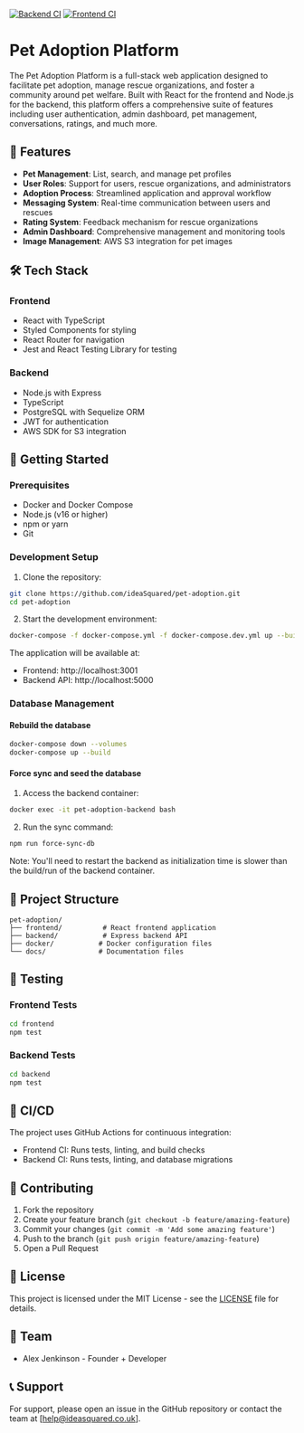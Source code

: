 [![Backend CI](https://github.com/ideaSquared/adopt-dont-shop/actions/workflows/backend-ci.yml/badge.svg)](https://github.com/ideaSquared/adopt-dont-shop/actions/workflows/backend-ci.yml)
[![Frontend CI](https://github.com/ideaSquared/adopt-dont-shop/actions/workflows/frontend-ci.yml/badge.svg?branch=main)](https://github.com/ideaSquared/adopt-dont-shop/actions/workflows/frontend-ci.yml)

# Pet Adoption Platform

The Pet Adoption Platform is a full-stack web application designed to facilitate pet adoption, manage rescue organizations, and foster a community around pet welfare. Built with React for the frontend and Node.js for the backend, this platform offers a comprehensive suite of features including user authentication, admin dashboard, pet management, conversations, ratings, and much more.

## 🌟 Features

- **Pet Management**: List, search, and manage pet profiles
- **User Roles**: Support for users, rescue organizations, and administrators
- **Adoption Process**: Streamlined application and approval workflow
- **Messaging System**: Real-time communication between users and rescues
- **Rating System**: Feedback mechanism for rescue organizations
- **Admin Dashboard**: Comprehensive management and monitoring tools
- **Image Management**: AWS S3 integration for pet images

## 🛠️ Tech Stack

### Frontend

- React with TypeScript
- Styled Components for styling
- React Router for navigation
- Jest and React Testing Library for testing

### Backend

- Node.js with Express
- TypeScript
- PostgreSQL with Sequelize ORM
- JWT for authentication
- AWS SDK for S3 integration

## 🚀 Getting Started

### Prerequisites

- Docker and Docker Compose
- Node.js (v16 or higher)
- npm or yarn
- Git

### Development Setup

1. Clone the repository:

```bash
git clone https://github.com/ideaSquared/pet-adoption.git
cd pet-adoption
```

2. Start the development environment:

```bash
docker-compose -f docker-compose.yml -f docker-compose.dev.yml up --build
```

The application will be available at:

- Frontend: http://localhost:3001
- Backend API: http://localhost:5000

### Database Management

#### Rebuild the database

```bash
docker-compose down --volumes
docker-compose up --build
```

#### Force sync and seed the database

1. Access the backend container:

```bash
docker exec -it pet-adoption-backend bash
```

2. Run the sync command:

```bash
npm run force-sync-db
```

Note: You'll need to restart the backend as initialization time is slower than the build/run of the backend container.

## 📁 Project Structure

```
pet-adoption/
├── frontend/          # React frontend application
├── backend/           # Express backend API
├── docker/           # Docker configuration files
└── docs/             # Documentation files
```

## 🧪 Testing

### Frontend Tests

```bash
cd frontend
npm test
```

### Backend Tests

```bash
cd backend
npm test
```

## 🔄 CI/CD

The project uses GitHub Actions for continuous integration:

- Frontend CI: Runs tests, linting, and build checks
- Backend CI: Runs tests, linting, and database migrations

## 📝 Contributing

1. Fork the repository
2. Create your feature branch (`git checkout -b feature/amazing-feature`)
3. Commit your changes (`git commit -m 'Add some amazing feature'`)
4. Push to the branch (`git push origin feature/amazing-feature`)
5. Open a Pull Request

## 📄 License

This project is licensed under the MIT License - see the [LICENSE](LICENSE) file for details.

## 👥 Team

- Alex Jenkinson - Founder + Developer

## 📞 Support

For support, please open an issue in the GitHub repository or contact the team at [help@ideasquared.co.uk].
